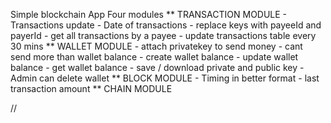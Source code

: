 Simple blockchain App
    Four modules 
        **  TRANSACTION MODULE 
                - Transactions update
                - Date of transactions
                - replace keys with payeeId and payerId
                - get all transactions by a payee
                - update transactions table every 30 mins
        ** WALLET MODULE
                -  attach privatekey to send money
                -  cant send more than wallet balance
                -  create wallet balance
                -  update wallet balance
                -  get wallet balance
                -  save / download private and public key
                -  Admin can delete wallet
        ** BLOCK MODULE
                -  Timing in better format
                -  last transaction amount
        **  CHAIN MODULE

// 

